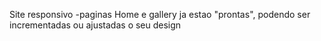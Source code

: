 Site responsivo
-paginas Home e gallery ja estao "prontas", podendo ser incrementadas ou ajustadas o seu design

